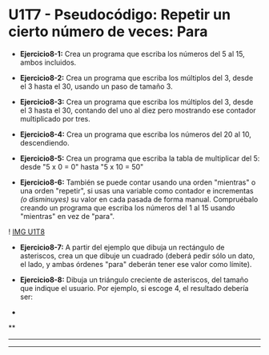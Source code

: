 # U1T7 - Pseudocódigo: Repetir un cierto número de veces: Para

* **Ejercicio8-1:** Crea un programa que escriba los números del 5 al 15, ambos incluidos.

* **Ejercicio8-2:** Crea un programa que escriba los múltiplos del 3, desde el 3 hasta el 30, usando un paso de tamaño 3.

* **Ejercicio8-3:** Crea un programa que escriba los múltiplos del 3, desde el 3 hasta el 30, contando del uno al diez pero mostrando ese contador multiplicado por tres.

* **Ejercicio8-4:** Crea un programa que escriba los números del 20 al 10, descendiendo.

* **Ejercicio8-5:** Crea un programa que escriba la tabla de multiplicar del 5: desde "5 x 0 = 0" hasta "5 x 10 = 50"

* **Ejercicio8-6:** También se puede contar usando una orden "mientras" o una orden "repetir", si usas una variable como contador e incrementas *(o disminuyes)* su valor en cada pasada de forma manual. Compruébalo creando un programa que escriba los números del 1 al 15 usando "mientras" en vez de "para".

! [IMG U1T8](../img/U1T8.png)

* **Ejercicio8-7:** A partir del ejemplo que dibuja un rectángulo de asteriscos, crea un que dibuje un cuadrado (deberá pedir sólo un dato, el lado, y ambas órdenes "para" deberán tener ese valor como límite).

* **Ejercicio8-8:** Dibuja un triángulo creciente de asteriscos, del tamaño que indique el usuario. Por ejemplo, si escoge 4, el resultado debería ser:
  
*
**
***
****